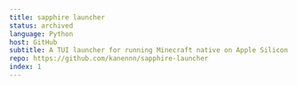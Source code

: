 ```yaml
---
title: sapphire launcher
status: archived
language: Python
host: GitHub
subtitle: A TUI launcher for running Minecraft native on Apple Silicon before it was officially supported, using custom JDK and LWJGL overrides
repo: https://github.com/kanennn/sapphire-launcher
index: 1
---
```



